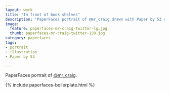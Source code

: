 ```yaml
---
layout: work
title: "In front of book shelves"
description: "PaperFaces portrait of @mr_craig drawn with Paper by 53 on an iPad."
image: 
  feature: paperfaces-mr-craig-twitter-lg.jpg
  thumb: paperfaces-mr-craig-twitter-150.jpg
category: paperfaces
tags: 
- portrait
- illustration
- Paper by 53

---
```


PaperFaces portrait of [@mr_craig](http://twitter.com/mr_craig).

{% include paperfaces-boilerplate.html %}